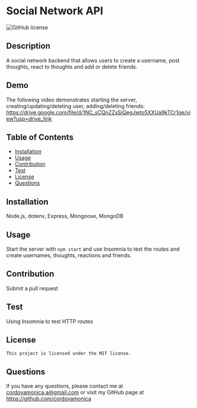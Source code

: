 # Social Network API
![GitHub license](https://img.shields.io/badge/license-MIT-blue.svg)

## Description
A social network backend that allows users to create a username, post thoughts, react to thoughts and add  or delete friends.

## Demo
The following video demonstrates starting the server, creating/updating/deleting user, adding/deleting friends:
https://drive.google.com/file/d/1NC_sCQnZZsSiQegJwto5XXUa9kTCr1qe/view?usp=drive_link

## Table of Contents
* [Installation](#installation)
* [Usage](#usage)
* [Contribution](#contribution)
* [Test](#test)
* [License](#license)
* [Questions](#questions)

## Installation
Node.js, dotenv, Express, Mongoose, MongoDB

## Usage
Start the server with `npm start` and use Insomnia to test the routes and create usernames, thoughts, reactions and friends. 

## Contribution
Submit a pull request

## Test
Using Insomnia to test HTTP routes

## License
    This project is licensed under the MIT license.

## Questions
If you have any questions, please contact me at cordovamonica.a@gmail.com or visit my GitHub page at https://github.com/cordovamonica
